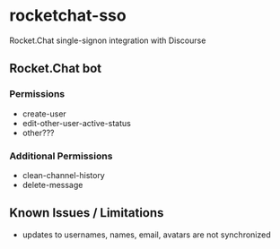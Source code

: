 # rocketchat-sso
Rocket.Chat single-signon integration with Discourse

## Rocket.Chat bot

### Permissions

- create-user
- edit-other-user-active-status
- other???

### Additional Permissions

- clean-channel-history
- delete-message

## Known Issues / Limitations

- updates to usernames, names, email, avatars are not synchronized


